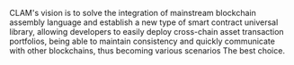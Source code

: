 CLAM's vision is to solve the integration of mainstream blockchain assembly language and establish a new type of smart contract universal library, allowing developers to easily deploy cross-chain asset transaction portfolios, being able to maintain consistency and quickly communicate with other blockchains, thus becoming various scenarios The best choice.
